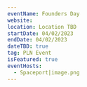 ```yaml
---
eventName: Founders Day
website: 
location: Location TBD
startDate: 04/02/2023
endDate: 04/02/2023
dateTBD: true
tag: PLN Event
isFeatured: true
eventHosts:
  - Spaceport|image.png
---
```

